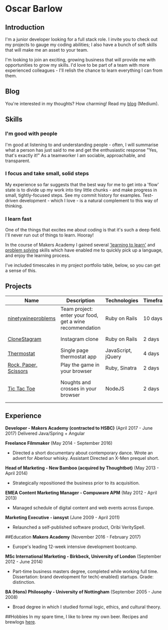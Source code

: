 # Oscar Barlow

## Introduction
I'm a junior developer looking for a full stack role. I invite you to check out my projects to gauge my coding abilities; I also have a bunch of soft skills that will make me an asset to your team.

I'm looking to join an exciting, growing business that will provide me with opportunities to grow my skills. I'd love to be part of a team with more experienced colleagues - I'll relish the chance to learn everything I can from them.

## Blog
You're interested in my thoughts? How charming! Read my [blog](https://medium.com/@oscarbarlow) (Medium).

## Skills

### I'm good with people
I'm good at listening to and understanding people - often, I will summarise what a person has just said to me and get the enthusiastic response "Yes, that's exactly it!" As a teamworker I am sociable, approachable, and transparent.

### I focus and take small, solid steps
My experience so far suggests that the best way for me to get into a 'flow' state is to divide up my work into tiny little chunks - and make progress in small, tightly-focused steps. See my commit history for examples. Test-driven development - which I love - is a natural complement to this way of thinking.

### I learn fast
One of the things that excites me about coding is that it's such a deep field. I'll never run out of things to learn. Hooray!

In the course of Makers Academy I gained several ['learning to learn'](https://medium.com/@oscarbarlow/5-things-i-learned-in-the-first-half-of-makers-academy-7a51c67a6524#.jyn29mhm0) and [problem solving](https://medium.com/@oscarbarlow/my-coding-tools-so-far-5dbaaceb7007#.vej9ky8h1) skills which have enabled me to quickly pick up a language, and enjoy the learning process.

I've included timescales in my project portfolio table, below, so you can get a sense of this.

## Projects

| Name | Description | Technologies | Timeframe | Testing |
| --- | --- | --- | --- | --- |
| [ninetywineproblems](https://github.com/jimmygoldshine/Ninetywine-problems) | Team project: enter your food, get a wine recommendation | Ruby on Rails | 10 days | RSpec & Capybara |
| [CloneStagram](https://github.com/oscar-barlow/instagram-challenge) | Instagram clone | Ruby on Rails | 2 days | RSpec, Capybara |
| [Thermostat](https://github.com/oscar-barlow/thermostat) | Single page thermostat app | JavaScript, jQuery | 4 days | Jasmine |
| [Rock, Paper, Scissors](https://github.com/oscar-barlow/rps-challenge/) | Play the game in your browser | Ruby, Sinatra | 2 days | RSpec & Capybara |
| [Tic Tac Toe](https://github.com/oscar-barlow/tic-tac-toe) | Noughts and crosses in your browser| NodeJS | 2 days | Mocha, Chai, simple-mock |

## Experience

**Developer - Makers Academy (contracted to HSBC)** (April 2017 - June 2017)
Delivered Java/Spring + Angular 

**Freelance Filmmaker** (May 2014 - September 2016)

* Directed a short documentary about contemporary dance. Wrote an advert for Aberlour whisky. Assistant Directed an X-Men prequel short.

**Head of Marketing - New Bamboo (acquired by Thoughtbot)** (May 2013 - April 2014)

* Strategically repositioned the business prior to its acquisition.

**EMEA Content Marketing Manager - Compuware APM** (May 2012 - April 2013)

* Managed schedule of digital content and web events across Europe.

**Marketing Executive - iansyst** (June 2009 - April 2011)

* Relaunched a self-published software product, Oribi VeritySpell.

##Education
**Makers Academy** (November 2016 - February 2017)

* Europe's leading 12-week intensive development bootcamp.

**MSc International Marketing - Birkbeck, University of London** (September 2012 - June 2014)

* Part-time business masters degree, completed while working full time. Dissertation: brand development for tech(-enabled) startups. Grade: distinction.

**BA (Hons) Philosophy - University of Nottingham** (September 2005 - June 2008)

* Broad degree in which I studied formal logic, ethics, and cultural theory.

##Hobbies
In my spare time, I like to brew my own beer. Recipes and brewlogs [here](http://www.brewersfriend.com/homebrew/brewer/70943/oscar-barlow).
